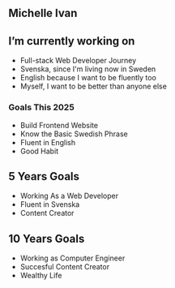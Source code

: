 ## Michelle Ivan

## I’m currently working on
  - Full-stack Web Developer Journey
  - Svenska, since I'm living now in Sweden
  - English because I want to be fluently too
  - Myself, I want to be better than anyone else

### Goals This 2025
- Build Frontend Website
- Know the Basic Swedish Phrase
- Fluent in English
- Good Habit

## 5 Years Goals 
- Working As a Web Developer
- Fluent in Svenska
- Content Creator


## 10 Years Goals
- Working as Computer Engineer
- Succesful Content Creator
- Wealthy Life
